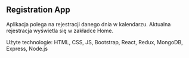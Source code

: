 ## Registration App

Aplikacja polega na rejestracji danego dnia w kalendarzu. Aktualna rejestracja wyświetla się w zakładce Home.

Użyte technologie: HTML, CSS, JS, Bootstrap, React, Redux, MongoDB, Express, Node.js
